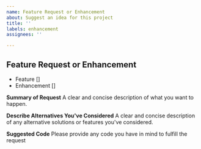```yaml
---
name: Feature Request or Enhancement
about: Suggest an idea for this project
title: ''
labels: enhancement
assignees: ''

---
```


## Feature Request or Enhancement

- Feature []
- Enhancement []

**Summary of Request**
A clear and concise description of what you want to happen.

**Describe Alternatives You've Considered**
A clear and concise description of any alternative solutions or features you've considered.

**Suggested Code**
Please provide any code you have in mind to fulfill the request
